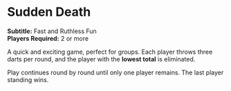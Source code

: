 # Sudden Death
**Subtitle:** Fast and Ruthless Fun  
**Players Required:** 2 or more

A quick and exciting game, perfect for groups. Each player throws three darts per round, and the player with the **lowest total** is eliminated.

Play continues round by round until only one player remains. The last player standing wins.
